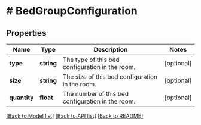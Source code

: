 # # BedGroupConfiguration

## Properties

Name | Type | Description | Notes
------------ | ------------- | ------------- | -------------
**type** | **string** | The type of this bed configuration in the room. | [optional]
**size** | **string** | The size of this bed configuration in the room. | [optional]
**quantity** | **float** | The number of this bed configuration in the room. | [optional]

[[Back to Model list]](../../README.md#models) [[Back to API list]](../../README.md#endpoints) [[Back to README]](../../README.md)
